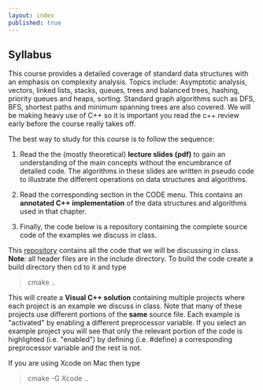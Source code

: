 ```yaml
---
layout: index
published: true
---
```


## Syllabus

This course provides a detailed coverage of standard data structures with an emphasis on 
complexity analysis. Topics include: Asymptotic analysis, vectors, linked lists, stacks, queues,
trees and balanced trees, hashing, priority queues and heaps, sorting. Standard graph algorithms 
such as DFS, BFS, shortest paths and minimum spanning trees are also covered.
We will be making heavy use of C++ so it is important you read the c++ review early before the course really takes off.

The best way to study for this course is to follow the sequence:
1. Read the the (mostly theoretical) **lecture slides (pdf)** to gain an understanding of the main concepts without the encumbrance of detailed code. The algorithms in these slides are written in  pseudo code to illustrate the different operations on data structures and algorithms.

2. Read the corresponding  section in the CODE menu. This contains an  **annotated C++ implementation**  of the data structures and algorithms used in that chapter.

3. Finally, the code below  is a repository containing the complete source code of the
 examples we discuss in class.


This [repository](https://github.com/NDU-CSC313/inclass) contains all the code that we will be discussing in class. 
__Note__: all header files are in the include directory.
To build the code create a build directory then cd to it and type

> cmake ..

This will create a **Visual C++ solution** containing multiple projects where each project 
is an example we discuss in class. Note that many of these projects use different 
portions of the **same** source file. Each example is "activated" by enabling a different preprocessor variable. If you select an example project you will see that only the 
relevant portion of the code is highlighted (i.e. "enabled") by defining (i.e. #define) 
a corresponding preprocessor variable and the rest is not.

If you are using Xcode on Mac then type

> cmake -G Xcode ..



